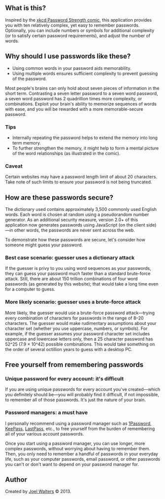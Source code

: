 ## What is this?

Inspired by the [xkcd Password Strength comic](http://xkcd.com/936/), this application provides you with ten relatively complex, yet easy to remember passwords. Optionally, you can include numbers or symbols for additional complexity (or to satisfy certain password requirements), and adjust the number of words.

## Why should I use passwords like these?

* Using common words in your password aids memorability.
* Using multiple words ensures sufficient complexity to prevent guessing of the password.

Most people's brains can only hold about seven pieces of information in the short term. Contrasting a seven letter password to a seven word password, a seven word password has 2 quadrillion times more complexity, or combinations. Exploit your brain's ability to memorize sequences of words with ease, and you will be rewarded with a more memorable-secure password.

### Tips

* Internally repeating the password helps to extend the memory into long term memory.
* To further strengthen the memory, it might help to form a mental picture of the word relationships (as illustrated in the comic).

### Caveat

Certain websites may have a password length limit of about 20 characters. Take note of such limits to ensure your password is not being truncated.

## How are these passwords secure?

The dictionary used contains approximately 3,500 commonly used English words. Each word is chosen at random using a pseudorandom number generator. As an additional security measure, version 2.0+ of this application now generates passwords using JavaScript (on the client side)—in other words, the passwords are never sent across the web.

To demonstrate how these passwords are secure, let's consider how someone might guess your password.

### Best case scenario: guesser uses a dictionary attack

If the guesser is privy to you using word sequences as your passwords, they can guess your password much faster than a standard brute-force attack. Still, there are about 150 trillion combinations of four word passwords (as generated by this website); that would take a long time even for a computer to guess.

### More likely scenario: guesser uses a brute-force attack

More likely, the guesser would use a brute-force password attack—trying every combination of characters for passwords in the range of 8–20 characters. The guesser would make rudimentary assumptions about your character set (whether you use uppercase, numbers, or symbols). For example, if the guesser assumes your password character set includes uppercase and lowercase letters only, then a 25 character password has 52^25 (7.9 &times; 10^42) possible combinations. This would take something on the order of several octillion years to guess with a desktop PC.

## Free yourself from remembering passwords

### Unique password for every account: it's difficult

If you are using unique passwords for every account you've created—which you definitely should be—you will probably find it difficult, if not impossible, to remember all of those passwords. It's just the nature of your brain.

### Password managers: a must have

I personally recommend using a password manager such as [1Password](https://agilebits.com/onepassword), [KeePass](http://keepass.info/), [LastPass](https://lastpass.com/), etc., to free yourself from the burden of remembering all of your various account passwords.

Once you start using a password manager, you can use longer, more complex passwords, without worrying about having to remember them. Then, you only need to remember a handful of passwords in your everyday life, such as your computer passwords, email password, or other passwords you can't or don't want to depend on your password manager for.

## Author

Created by [Joel Walters](http://joelwalters.com/About/) &copy; 2013.